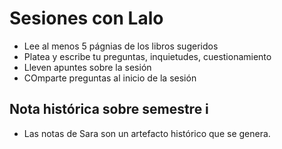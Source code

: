 # Sesiones con Lalo

- Lee al menos 5 págnias de los libros sugeridos
- Platea y escribe tu preguntas, inquietudes, cuestionamiento
- Lleven apuntes sobre la sesión
- COmparte preguntas al inicio de la sesión

## Nota histórica sobre semestre i

- Las notas de Sara son un artefacto histórico que se genera.
